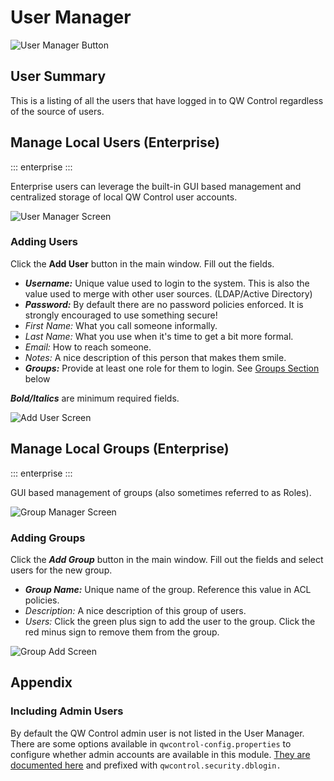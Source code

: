 # User Manager

![User Manager Button](@assets/img/usermgr-menu-button.png)

## User Summary

This is a listing of all the users that have logged in to QW Control regardless of the source of users.

## Manage Local Users (Enterprise)
::: enterprise
:::

Enterprise users can leverage the built-in GUI based management and centralized storage of local QW Control user accounts.

![User Manager Screen](@assets/img/usermgr-manage-users.png)

### Adding Users

Click the **Add User** button in the main window.  Fill out the fields.

  - ___Username:___ Unique value used to login to the system.  This is also the value used to merge with other user sources. (LDAP/Active Directory)
  - ___Password:___ By default there are no password policies enforced.  It is strongly encouraged to use something secure!
  - _First Name:_ What you call someone informally.
  - _Last Name:_ What you use when it's time to get a bit more formal.
  - _Email:_ How to reach someone.
  - _Notes:_ A nice description of this person that makes them smile.
  - ___Groups:___ Provide at least one role for them to login. See [Groups Section](#manage-local-groups) below

  ___Bold/Italics___ are minimum required fields.

![Add User Screen](@assets/img/usermgr-add-user.png)

## Manage Local Groups (Enterprise)
::: enterprise
:::

GUI based management of groups (also sometimes referred to as Roles).

![Group Manager Screen](@assets/img/usermgr-manage-groups.png)

### Adding Groups

Click the ***Add Group*** button in the main window.  Fill out the fields and select users for the new group.

  - ___Group Name:___ Unique name of the group.  Reference this value in ACL policies.
  - _Description:_ A nice description of this group of users.
  - _Users:_ Click the green plus sign to add the user to the group.  Click the red minus sign to remove them from the group.

![Group Add Screen](@assets/img/usermgr-add-group.png)


## Appendix

### Including Admin Users
By default the QW Control admin user is not listed in the User Manager.  There are some options available in `qwcontrol-config.properties` to configure whether admin accounts are available in this module.  [They are documented here](/administration/configuration/config-file-reference.html#qwcontrol-config-properties) and prefixed with `qwcontrol.security.dblogin.`
